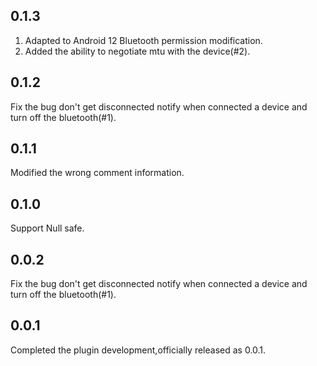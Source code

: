 ## 0.1.3
1. Adapted to Android 12 Bluetooth permission modification.
2. Added the ability to negotiate mtu with the device(#2).

## 0.1.2
Fix the bug don't get disconnected notify when connected a device and turn off the bluetooth(#1).

## 0.1.1
Modified the wrong comment information.

## 0.1.0
Support Null safe.

## 0.0.2
Fix the bug don't get disconnected notify when connected a device and turn off the bluetooth(#1).

## 0.0.1
Completed the plugin development,officially released as 0.0.1.

